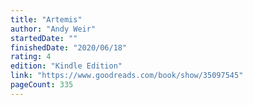 ```yaml
---
title: "Artemis"
author: "Andy Weir"
startedDate: ""
finishedDate: "2020/06/18"
rating: 4
edition: "Kindle Edition"
link: "https://www.goodreads.com/book/show/35097545"
pageCount: 335
---
```



